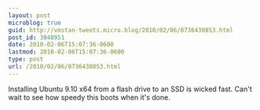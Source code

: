 ```yaml
---
layout: post
microblog: true
guid: http://vmstan-tweets.micro.blog/2010/02/06/8736430853.html
post_id: 3048951
date: 2010-02-06T15:07:36-0600
lastmod: 2010-02-06T15:07:36-0600
type: post
url: /2010/02/06/8736430853.html
---
```

Installing Ubuntu 9.10 x64 from a flash drive to an SSD is wicked fast. Can't wait to see how speedy this boots when it's done.
